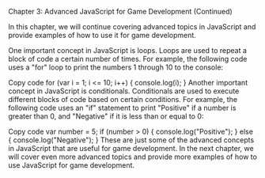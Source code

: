 Chapter 3: Advanced JavaScript for Game Development (Continued)

In this chapter, we will continue covering advanced topics in JavaScript and provide examples of how to use it for game development.

One important concept in JavaScript is loops. Loops are used to repeat a block of code a certain number of times. For example, the following code uses a "for" loop to print the numbers 1 through 10 to the console:

Copy code
for (var i = 1; i <= 10; i++) {
  console.log(i);
}
Another important concept in JavaScript is conditionals. Conditionals are used to execute different blocks of code based on certain conditions. For example, the following code uses an "if" statement to print "Positive" if a number is greater than 0, and "Negative" if it is less than or equal to 0:

Copy code
var number = 5;
if (number > 0) {
  console.log("Positive");
} else {
  console.log("Negative");
}
These are just some of the advanced concepts in JavaScript that are useful for game development. In the next chapter, we will cover even more advanced topics and provide more examples of how to use JavaScript for game development.